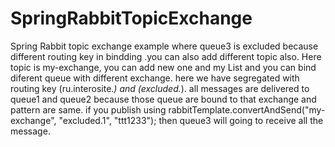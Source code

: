 # SpringRabbitTopicExchange
Spring Rabbit topic exchange example where queue3 is excluded because different routing key in bindding .you can also add different topic also.
Here topic is my-exchange, you can add new one and my List<Topic> and you can bind diferent queue with different exchange.
here we have segregated with routing key (ru.interosite.*) and (excluded.*).
all messages are delivered to queue1 and queue2 because those queue are bound to that exchange and pattern are same.
if you publish using 
  rabbitTemplate.convertAndSend("my-exchange", "excluded.1", "ttt1233");
  then queue3 will going to receive all the message.
